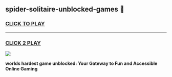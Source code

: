 
## spider-solitaire-unblocked-games 👋
<h3>
<a href="https://premium.freeplayer.one?title=spider-solitaire-unblocked-games&ref=14F">CLICK TO PLAY</a></h3>
<hr>

<h3>
<a href="https://premium.freeplayer.one?title=spider-solitaire-unblocked-games&ref=14F">CLICK 2 PLAY</a>
  
</h3>

<a href="https://premium.freeplayer.one?title=spider-solitaire-unblocked-games&ref=12F/"><img src="https://clearcache.store/games.png"></a>


**worlds hardest game unblocked: Your Gateway to Fun and Accessible Online Gaming**
